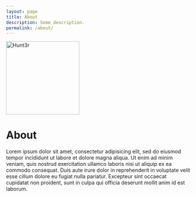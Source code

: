 ```yaml
---
layout: page
title: About
description: Some description.
permalink: /about/
---
```


<img class="img-rounded" src="https://user-images.githubusercontent.com/72806718/174650388-3845d57f-7088-44cd-81e9-9888aa75713f.png" alt="Hunt3r" width="200">

# About

Lorem ipsum dolor sit amet, consectetur adipisicing elit, sed do eiusmod
tempor incididunt ut labore et dolore magna aliqua. Ut enim ad minim veniam,
quis nostrud exercitation ullamco laboris nisi ut aliquip ex ea commodo
consequat. Duis aute irure dolor in reprehenderit in voluptate velit esse
cillum dolore eu fugiat nulla pariatur. Excepteur sint occaecat cupidatat non
proident, sunt in culpa qui officia deserunt mollit anim id est laborum.
